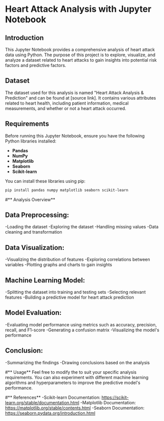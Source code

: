 # **Heart Attack Analysis with Jupyter Notebook**

## **Introduction**

This Jupyter Notebook provides a comprehensive analysis of heart attack data using Python. The purpose of this project is to explore, visualize, and analyze a dataset related to heart attacks to gain insights into potential risk factors and predictive factors.

## **Dataset**

The dataset used for this analysis is named "Heart Attack Analysis & Prediction" and can be found at [source link]. It contains various attributes related to heart health, including patient information, medical measurements, and whether or not a heart attack occurred.

## **Requirements**

Before running this Jupyter Notebook, ensure you have the following Python libraries installed:

- **Pandas**
- **NumPy**
- **Matplotlib**
- **Seaborn**
- **Scikit-learn**

You can install these libraries using pip:

```bash
pip install pandas numpy matplotlib seaborn scikit-learn
```

#** Analysis Overview**

## **Data Preprocessing:**
-Loading the dataset
-Exploring the dataset
-Handling missing values
-Data cleaning and transformation

## **Data Visualization:**
-Visualizing the distribution of features
-Exploring correlations between variables
-Plotting graphs and charts to gain insights

## **Machine Learning Model:**
-Splitting the dataset into training and testing sets
-Selecting relevant features
-Building a predictive model for heart attack prediction

## **Model Evaluation:**
-Evaluating model performance using metrics such as accuracy, precision, recall, and F1-score
-Generating a confusion matrix
-Visualizing the model's performance

## **Conclusion:**
-Summarizing the findings
-Drawing conclusions based on the analysis

#** Usage**
Feel free to modify the to suit your specific analysis requirements. You can also experiment with different machine learning algorithms and hyperparameters to improve the predictive model's performance.

#** References**
-Scikit-learn Documentation: https://scikit-learn.org/stable/documentation.html
-Matplotlib Documentation: https://matplotlib.org/stable/contents.html
-Seaborn Documentation: https://seaborn.pydata.org/introduction.html
